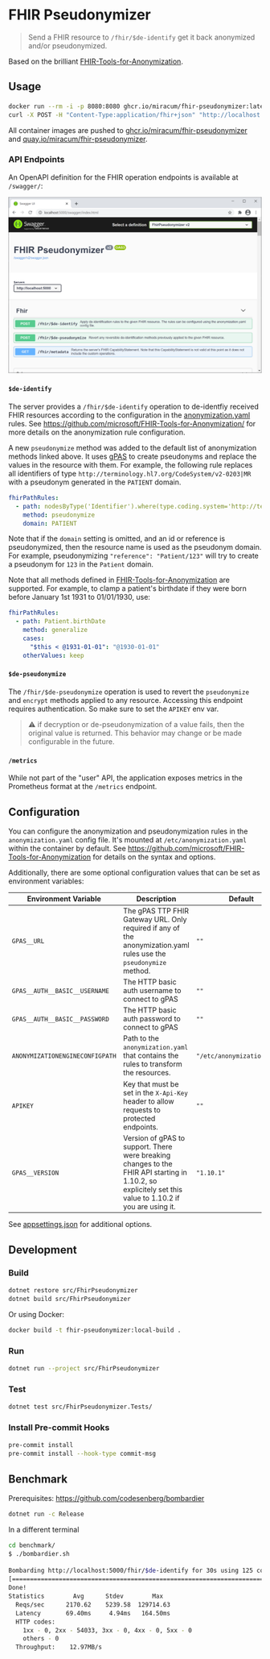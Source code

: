 # FHIR Pseudonymizer

> Send a FHIR resource to `/fhir/$de-identify` get it back anonymized and/or pseudonymized.

Based on the brilliant [FHIR-Tools-for-Anonymization](https://github.com/microsoft/FHIR-Tools-for-Anonymization/).

## Usage

```sh
docker run --rm -i -p 8080:8080 ghcr.io/miracum/fhir-pseudonymizer:latest
curl -X POST -H "Content-Type:application/fhir+json" "http://localhost:8080/fhir/\$de-identify" -d @benchmark/observation.json
```

All container images are pushed to [ghcr.io/miracum/fhir-pseudonymizer](https://github.com/orgs/miracum/packages/container/package/fhir-pseudonymizer) and [quay.io/miracum/fhir-pseudonymizer](https://quay.io/repository/miracum/fhir-pseudonymizer?tag=latest&tab=tags).

### API Endpoints

An OpenAPI definition for the FHIR operation endpoints is available at `/swagger/`:

![Screenshot of the OpenAPI specification](docs/img/openapi.png)

#### `$de-identify`

The server provides a `/fhir/$de-identify` operation to de-identfiy received FHIR resources according to the configuration in the [anonymization.yaml](src/FhirPseudonymizer/anonymization.yaml) rules. See <https://github.com/microsoft/FHIR-Tools-for-Anonymization/> for more details on the anonymization rule configuration.

A new `pseudonymize` method was added to the default list of anonymization methods linked above. It uses [gPAS](https://www.ths-greifswald.de/en/researchers-general-public/gpas/) to create pseudonyms and replace the values in the resource with them.
For example, the following rule replaces all identifiers of type `http://terminology.hl7.org/CodeSystem/v2-0203|MR` with a pseudonym generated in the `PATIENT` domain.

```yaml
fhirPathRules:
  - path: nodesByType('Identifier').where(type.coding.system='http://terminology.hl7.org/CodeSystem/v2-0203' and type.coding.code='MR').value
    method: pseudonymize
    domain: PATIENT
```

Note that if the `domain` setting is omitted, and an id or reference is pseudonymized, then the resource name is used as the pseudonym domain. For example, pseudonymizing `"reference": "Patient/123"` will try to create a pseudonym for `123` in the `Patient` domain.

Note that all methods defined in [FHIR-Tools-for-Anonymization](https://github.com/microsoft/FHIR-Tools-for-Anonymization/) are supported. For example, to clamp a patient's birthdate if they were born before January 1st 1931 to 01/01/1930, use:

```yaml
fhirPathRules:
  - path: Patient.birthDate
    method: generalize
    cases:
      "$this < @1931-01-01": "@1930-01-01"
    otherValues: keep
```

#### `$de-pseudonymize`

The `/fhir/$de-pseudonymize` operation is used to revert the `pseudonymize` and `encrypt` methods applied to any resource.
Accessing this endpoint requires authentication. So make sure to set the `APIKEY` env var.

> ⚠ if decryption or de-pseudonymization of a value fails, then the original value is returned. This behavior may change or be made configurable in the future.

#### `/metrics`

While not part of the "user" API, the application exposes metrics in the Prometheus format at the `/metrics` endpoint.

## Configuration

You can configure the anonymization and pseudonymization rules in the `anonymization.yaml` config file.
It's mounted at `/etc/anonymization.yaml` within the container by default.
See <https://github.com/microsoft/FHIR-Tools-for-Anonymization> for details on the syntax and options.

Additionally, there are some optional configuration values that can be set as environment variables:

| Environment Variable            | Description                                                                                                                                              | Default                     |
| ------------------------------- | -------------------------------------------------------------------------------------------------------------------------------------------------------- | --------------------------- |
| `GPAS__URL`                     | The gPAS TTP FHIR Gateway URL. Only required if any of the anonymization.yaml rules use the `pseudonymize` method.                                       | `""`                        |
| `GPAS__AUTH__BASIC__USERNAME`   | The HTTP basic auth username to connect to gPAS                                                                                                          | `""`                        |
| `GPAS__AUTH__BASIC__PASSWORD`   | The HTTP basic auth password to connect to gPAS                                                                                                          | `""`                        |
| `ANONYMIZATIONENGINECONFIGPATH` | Path to the `anonymization.yaml` that contains the rules to transform the resources.                                                                     | `"/etc/anonymization.yaml"` |
| `APIKEY`                        | Key that must be set in the `X-Api-Key` header to allow requests to protected endpoints.                                                                 | `""`                        |
| `GPAS__VERSION`                 | Version of gPAS to support. There were breaking changes to the FHIR API starting in 1.10.2, so explicitely set this value to 1.10.2 if you are using it. | `"1.10.1"`                  |

See [appsettings.json](src/FhirPseudonymizer/appsettings.json) for additional options.

## Development

### Build

```sh
dotnet restore src/FhirPseudonymizer
dotnet build src/FhirPseudonymizer
```

Or using Docker:

```sh
docker build -t fhir-pseudonymizer:local-build .
```

### Run

```sh
dotnet run --project src/FhirPseudonymizer
```

### Test

```sh
dotnet test src/FhirPseudonymizer.Tests/
```

### Install Pre-commit Hooks

```sh
pre-commit install
pre-commit install --hook-type commit-msg
```

## Benchmark

Prerequisites: <https://github.com/codesenberg/bombardier>

```sh
dotnet run -c Release
```

In a different terminal

```sh
cd benchmark/
$ ./bombardier.sh

Bombarding http://localhost:5000/fhir/$de-identify for 30s using 125 connection(s)
[==========================================================================================================================] 30s
Done!
Statistics        Avg      Stdev        Max
  Reqs/sec      2170.62    5239.58  129714.63
  Latency       69.40ms     4.94ms   164.50ms
  HTTP codes:
    1xx - 0, 2xx - 54033, 3xx - 0, 4xx - 0, 5xx - 0
    others - 0
  Throughput:    12.97MB/s
```
